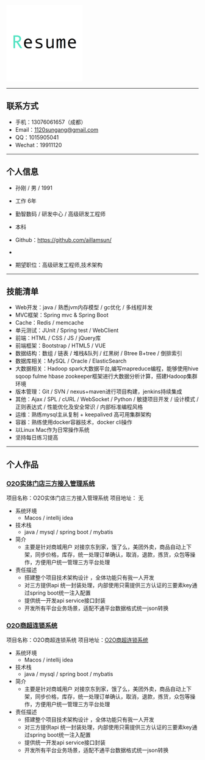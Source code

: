 <img src="data/icon-resume.png" height="200"/>

---

## 联系方式
* 手机：13076061657（成都）
* Email：<1120sungang@gmail.com>
* QQ：1015905041
* Wechat：19911120

---

## 个人信息
* 孙刚 / 男 / 1991
* 工作 6年
* 勤智数码 / 研发中心 / 高级研发工程师
* 本科
* Github：<https://github.com/aillamsun/>
* 

* 期望职位：高级研发工程师,技术架构

---

## 技能清单
* Web开发：java / 熟悉jvm内存模型 / gc优化 / 多线程并发
* MVC框架：Spring mvc & Spring Boot
* Cache：Redis / memcache
* 单元测试：JUnit / Spring test / WebClient
* 前端：HTML / CSS / JS / jQuery库  
* 前端框架：Bootstrap / HTML5 / VUE
* 数据结构：数组 / 链表 / 堆栈&队列 / 红黑树 / Btree B+tree / 倒排索引
* 数据库相关：MySQL / Oracle / ElasticSearch
* 大数据相关：Hadoop spark大数据平台,编写mapreduce编程，能够使用hive sqoop fulme hbase zookeeper框架进行大数据分析计算，搭建Hadoop集群环境
* 版本管理：Git / SVN / nexus+maven进行项目构建，jenkins持续集成
* 其他：Ajax / SPL / cURL / WebSocket / Python / 敏捷项目开发 / 设计模式 / 正则表达式 / 性能优化及安全常识 / 内部标准编程风格
* 运维：熟练mysql主从复制 + keepalived 高可用集群架构
* 容器：熟练使用docker容器技术，docker cli操作
* 以Linux Mac作为日常操作系统 
* 坚持每日练习提高

---

## 个人作品

### [O2O实体门店三方接入管理系统](#)
项目名称：O2O实体门店三方接入管理系统
项目地址： 无
- 系统环境
  - Macos / intellij idea
- 技术栈
  + java / mysql / spring boot / mybatis	
- 简介
  + 主要是针对商城用户 对接京东到家，饿了么，美团外卖，商品自动上下架，同步价格，库存，统一处理订单确认，取消，退款，拣货，众包等操作，方便用户统一管理三方平台处理
- 责任描述
  + 搭建整个项目技术架构设计 ，全体功能只有我一人开发
  + 对三方提供api 统一封装处理，内部使用只需提供三方认证的三要素key通过spring boot统一注入配置
  + 提供统一开发api service接口封装
  + 开发所有平台业务场景，适配不通平台数据格式统一json转换


### [O2O商超连锁系统](#)
项目名称：O2O商超连锁系统
项目地址：[O2O商超连锁系统](http://mall.dehuichaoshi.com/)
- 系统环境
  - Macos / intellij idea
- 技术栈
  + java / mysql / spring boot / mybatis	
- 简介
  + 主要是针对商城用户 对接京东到家，饿了么，美团外卖，商品自动上下架，同步价格，库存，统一处理订单确认，取消，退款，拣货，众包等操作，方便用户统一管理三方平台处理
- 责任描述
  + 搭建整个项目技术架构设计 ，全体功能只有我一人开发
  + 对三方提供api 统一封装处理，内部使用只需提供三方认证的三要素key通过spring boot统一注入配置
  + 提供统一开发api service接口封装
  + 开发所有平台业务场景，适配不通平台数据格式统一json转换


